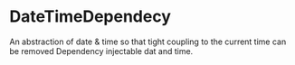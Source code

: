 # DateTimeDependecy
An abstraction of date &amp; time so that tight coupling to the current time can be removed Dependency injectable dat and time.
